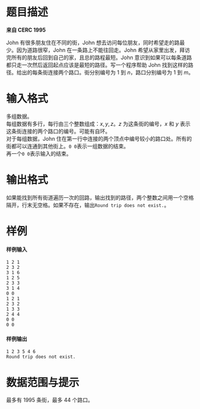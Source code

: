 
# 题目描述

**来自 CERC 1995**

John 有很多朋友住在不同的街，John 想去访问每位朋友，同时希望走的路最少。因为道路很窄，John 在一条路上不能往回走。John 希望从家里出发，拜访完所有的朋友后回到自己的家，且总的路程最短。John 意识到如果可以每条道路都只走一次然后返回起点应该是最短的路径。写一个程序帮助 John 找到这样的路径。给出的每条街连接两个路口。街分别编号为 $1$ 到 $n$，路口分别编号为 $1$ 到 $m$。

# 输入格式

多组数据。  
每组数据有多行，每行由三个整数组成：$x,y,z$。$z$ 为这条街的编号，$x$ 和 $y$ 表示这条街连接的两个路口的编号。可能有自环。  
对于每组数据，John 住在第一行中连接的两个顶点中编号较小的路口处。所有的街都可以连通到其他街上。`0 0`表示一组数据的结束。  
再一个`0 0`表示输入的结束。


# 输出格式

如果能找到所有街道遍历一次的回路，输出找到的路径，两个整数之间用一个空格隔开，行末无空格。如果不存在，输出`Round trip does not exist.`。

# 样例

#### 样例输入
```plain
1 2 1
2 3 2
3 1 6
1 2 5
2 3 3
3 1 4
0 0
1 2 1
2 3 2
1 3 3
2 4 4
0 0
0 0
```

#### 样例输出
```plain
1 2 3 5 4 6
Round trip does not exist.
```

# 数据范围与提示

最多有 $1995$ 条街，最多 $44$ 个路口。

